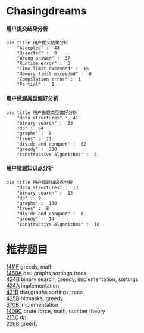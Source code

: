 # Chasingdreams

<!-- tabs:start -->



#### **用户提交结果分析**

```mermaid
pie title 用户提交结果分析
    "Accepted" :  43
    "Rejected" :  0
    "Wrong answer" :  37
    "Runtime error" :  3
    "Time limit exceeded" :  15
    "Memory limit exceeded" :  0
    "Compilation error" :  1
    "Partial" :  0
```

#### **用户做题类型偏好分析**

```mermaid
pie title 用户做题类型偏好分析
    "data structures" :  41
    "binary search" :  33
    "dp" :  64
    "graphs" :  0
    "trees" :  11
    "divide and conquer" :  62
    "greedy" :  330
    "constructive algorithms" :  3
```
#### **用户错题知识点分析**

```mermaid
pie title 用户错题知识点分析
    "data structures" :  13
    "binary search" :  12
    "dp" :  9
    "graphs" :  130
    "trees" :  8
    "divide and conquer" :  0
    "greedy" :  14
    "constructive algorithms" :  18
```



<!-- tabs:end -->
# 推荐题目
[1411F](https://codeforces.com/contest/1411/problem/F)		greedy,
                        math		  
[1460A](https://codeforces.com/contest/1460/problem/A)		dsu,graphs,sortings,trees		  
[424B](https://codeforces.com/contest/424/problem/B)		binary search,
                        greedy,
                        implementation,
                        sortings		  
[424A](https://codeforces.com/contest/424/problem/A)		implementation		  
[421B](https://codeforces.com/contest/421/problem/B)		dsu,graphs,sortings,trees		  
[425B](https://codeforces.com/contest/425/problem/B)		bitmasks,
                        greedy		  
[370B](https://codeforces.com/contest/370/problem/B)		implementation		  
[1409C](https://codeforces.com/contest/1409/problem/C)		brute force,
                        math,
                        number theory		  
[213C](https://codeforces.com/contest/213/problem/C)		dp		  
[226B](https://codeforces.com/contest/226/problem/B)		greedy		  
